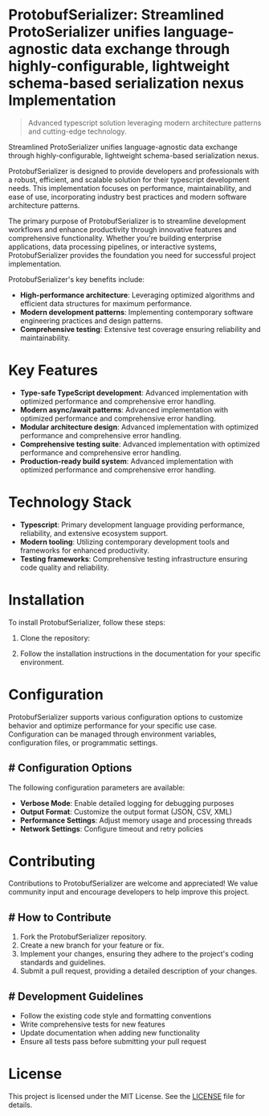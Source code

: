<!-- fallback_ProtobufSerializer_20250809235338_58426 -->

# ProtobufSerializer: Streamlined ProtoSerializer unifies language-agnostic data exchange through highly-configurable, lightweight schema-based serialization nexus Implementation
> Advanced typescript solution leveraging modern architecture patterns and cutting-edge technology.

Streamlined ProtoSerializer unifies language-agnostic data exchange through highly-configurable, lightweight schema-based serialization nexus.

ProtobufSerializer is designed to provide developers and professionals with a robust, efficient, and scalable solution for their typescript development needs. This implementation focuses on performance, maintainability, and ease of use, incorporating industry best practices and modern software architecture patterns.

The primary purpose of ProtobufSerializer is to streamline development workflows and enhance productivity through innovative features and comprehensive functionality. Whether you're building enterprise applications, data processing pipelines, or interactive systems, ProtobufSerializer provides the foundation you need for successful project implementation.

ProtobufSerializer's key benefits include:

* **High-performance architecture**: Leveraging optimized algorithms and efficient data structures for maximum performance.
* **Modern development patterns**: Implementing contemporary software engineering practices and design patterns.
* **Comprehensive testing**: Extensive test coverage ensuring reliability and maintainability.

# Key Features

* **Type-safe TypeScript development**: Advanced implementation with optimized performance and comprehensive error handling.
* **Modern async/await patterns**: Advanced implementation with optimized performance and comprehensive error handling.
* **Modular architecture design**: Advanced implementation with optimized performance and comprehensive error handling.
* **Comprehensive testing suite**: Advanced implementation with optimized performance and comprehensive error handling.
* **Production-ready build system**: Advanced implementation with optimized performance and comprehensive error handling.

# Technology Stack

* **Typescript**: Primary development language providing performance, reliability, and extensive ecosystem support.
* **Modern tooling**: Utilizing contemporary development tools and frameworks for enhanced productivity.
* **Testing frameworks**: Comprehensive testing infrastructure ensuring code quality and reliability.

# Installation

To install ProtobufSerializer, follow these steps:

1. Clone the repository:


2. Follow the installation instructions in the documentation for your specific environment.

# Configuration

ProtobufSerializer supports various configuration options to customize behavior and optimize performance for your specific use case. Configuration can be managed through environment variables, configuration files, or programmatic settings.

## # Configuration Options

The following configuration parameters are available:

* **Verbose Mode**: Enable detailed logging for debugging purposes
* **Output Format**: Customize the output format (JSON, CSV, XML)
* **Performance Settings**: Adjust memory usage and processing threads
* **Network Settings**: Configure timeout and retry policies

# Contributing

Contributions to ProtobufSerializer are welcome and appreciated! We value community input and encourage developers to help improve this project.

## # How to Contribute

1. Fork the ProtobufSerializer repository.
2. Create a new branch for your feature or fix.
3. Implement your changes, ensuring they adhere to the project's coding standards and guidelines.
4. Submit a pull request, providing a detailed description of your changes.

## # Development Guidelines

* Follow the existing code style and formatting conventions
* Write comprehensive tests for new features
* Update documentation when adding new functionality
* Ensure all tests pass before submitting your pull request

# License

This project is licensed under the MIT License. See the [LICENSE](https://github.com/laurindoisaac/ProtobufSerializer/blob/main/LICENSE) file for details.
